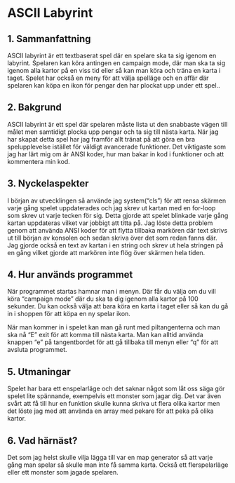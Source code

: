 # ASCII Labyrint

## 1. Sammanfattning
ASCII labyrint är ett textbaserat spel där en spelare ska ta sig igenom en labyrint. Spelaren kan köra antingen en campaign mode, där man ska ta sig igenom alla kartor på en viss tid eller så kan man köra och träna en karta i taget. Spelet har också en meny för att välja spelläge och en affär där spelaren kan köpa en ikon för pengar den har plockat upp under ett spel..

## 2. Bakgrund
ASCII labyrint är ett spel där spelaren måste lista ut den snabbaste vägen till målet men samtidigt plocka upp pengar och ta sig till nästa karta. När jag har skapat detta spel har jag framför allt tränat på att göra en bra spelupplevelse istället för väldigt avancerade funktioner. Det viktigaste som jag har lärt mig om är ANSI koder, hur man bakar in kod i funktioner och att kommentera min kod.

## 3. Nyckelaspekter
I början av utvecklingen så använde jag system(“cls”) för att rensa skärmen varje gång spelet uppdaterades och jag skrev ut kartan med en for-loop som skrev ut varje tecken för sig. Detta gjorde att spelet blinkade varje gång kartan uppdateras vilket var jobbigt att titta på. Jag löste detta problem genom att använda ANSI koder för att flytta tillbaka markören där text skrivs ut till början av konsolen och sedan skriva över det som redan fanns där. Jag gjorde också en text av kartan i en string och skrev ut hela stringen på en gång vilket gjorde att markören inte flög över skärmen hela tiden.

## 4. Hur används programmet
När programmet startas hamnar man i menyn. Där får du välja om du vill köra “campaign mode” där du ska ta dig igenom alla kartor på 100 sekunder. Du kan också välja att bara köra en karta i taget eller så kan du gå in i shoppen för att köpa en ny spelar ikon.

När man kommer in i spelet kan man gå runt med piltangenterna och man ska nå “E” exit för att komma till nästa karta. Man kan alltid använda knappen “e” på tangentbordet för att gå tillbaka till menyn eller “q” för att avsluta programmet.

## 5. Utmaningar
Spelet har bara ett enspelarläge och det saknar något som låt oss säga gör spelet lite spännande, exempelvis ett monster som jagar dig. Det var även svårt att få till hur en funktion skulle kunna skriva ut flera olika kartor men det löste jag med att använda en array med pekare för att peka på olika kartor.

## 6. Vad härnäst?
Det som jag helst skulle vilja lägga till var en map generator så att varje gång man spelar så skulle man inte få samma karta. Också ett flerspelarläge eller ett monster som jagade spelaren. 
